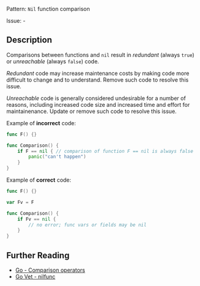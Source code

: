 Pattern: `Nil` function comparison

Issue: -

## Description

Comparisons between functions and `nil` result in _redundant_ (always `true`) or _unreachable_ (always `false`) code.


_Redundant_ code may increase maintenance costs by making code more difficult to change and to understand. Remove such code to resolve this issue.


_Unreachable_ code is generally considered undesirable for a number of reasons, including increased code size and increased time and effort for maintainenance. Update or remove such code to resolve this issue.


Example of **incorrect** code:

```go
func F() {}

func Comparison() {
  	if F == nil { // comparison of function F == nil is always false
		panic("can't happen")
	}
}
```

Example of **correct** code:

```go
func F() {}

var Fv = F

func Comparison() {
	if Fv == nil {
		// no error; func vars or fields may be nil
	}
}
```

## Further Reading

* [Go - Comparison operators](https://golang.org/ref/spec#Comparison_operators)
* [Go Vet - nilfunc](https://golang.org/cmd/vet/#hdr-Nil_function_comparison)
